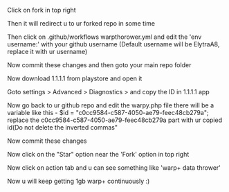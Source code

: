 Click on fork in top right

Then it will redirect u to ur forked repo in some time

Then click on .github/workflows warpthorower.yml and edit the 'env username:' with your github username (Default username will be ElytraA8, replace it with ur username)

Now commit these changes and then goto your main repo folder

Now download 1.1.1.1 from playstore and open it

Goto settings > Advanced > Diagnostics > and copy the ID in 1.1.1.1 app

Now go back to ur github repo and edit the warpy.php file
there will be a variable like this - $id = "c0cc9584-c587-4050-ae79-feec48cb279a"; replace the c0cc9584-c587-4050-ae79-feec48cb279a part with ur copied id(Do not delete the inverted commas"

Now commit these changes 

Now click on the "Star" option near the 'Fork' option in top right

Now click on action tab and u can see something like 'warp+ data thrower'

Now u will keep getting 1gb warp+ continuously :)
